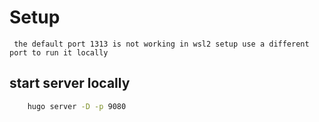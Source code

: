 # Setup

     the default port 1313 is not working in wsl2 setup use a different port to run it locally

## start server locally

```bash
    hugo server -D -p 9080
```
